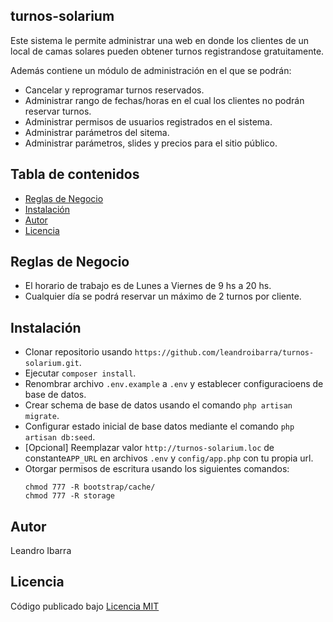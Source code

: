 ## turnos-solarium
Este sistema le permite administrar una web en donde los clientes de un local de camas solares pueden obtener turnos registrandose gratuitamente.

Además contiene un módulo de administración en el que se podrán:
+ Cancelar y reprogramar turnos reservados.
+ Administrar rango de fechas/horas en el cual los clientes no podrán reservar turnos.
+ Administrar permisos de usuarios registrados en el sistema.
+ Administrar parámetros del sitema.
+ Administrar parámetros, slides y precios para el sitio público.

## Tabla de contenidos
- [Reglas de Negocio](#reglas-de-negocio)
- [Instalación](#instalación)
- [Autor](#autor)
- [Licencia](#licencia)

## Reglas de Negocio
+ El horario de trabajo es de Lunes a Viernes de 9 hs a 20 hs.
+ Cualquier día se podrá reservar un máximo de 2 turnos por cliente.

## Instalación
- Clonar repositorio usando `https://github.com/leandroibarra/turnos-solarium.git`.
- Ejecutar `composer install`.
- Renombrar archivo `.env.example` a `.env` y establecer configuracioens de base de datos.
- Crear schema de base de datos usando el comando `php artisan migrate`.
- Configurar estado inicial de base datos mediante el comando `php artisan db:seed`.
- [Opcional] Reemplazar valor `http://turnos-solarium.loc` de constante`APP_URL` en archivos `.env` y `config/app.php` con tu propia url.
- Otorgar permisos de escritura usando los siguientes comandos:
    ```
    chmod 777 -R bootstrap/cache/
    chmod 777 -R storage

## Autor
Leandro Ibarra

## Licencia
Código publicado bajo [Licencia MIT](https://github.com/leandroibarra/turnos-solarium/blob/master/LICENSE)
